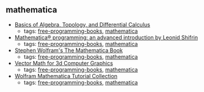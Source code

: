 mathematica
---
* [Basics of Algebra, Topology, and Differential Calculus](http://www.cis.upenn.edu/~jean/math-basics.pdf)
    * tags: [free-programming-books](../tags/free-programming-books.md), [mathematica](../tags/mathematica.md)
* [Mathematica® programming: an advanced introduction by Leonid Shifrin](http://www.mathprogramming-intro.org)
    * tags: [free-programming-books](../tags/free-programming-books.md), [mathematica](../tags/mathematica.md)
* [Stephen Wolfram's The Mathematica Book](http://reference.wolfram.com/legacy/v5_2/)
    * tags: [free-programming-books](../tags/free-programming-books.md), [mathematica](../tags/mathematica.md)
* [Vector Math for 3d Computer Graphics](http://chortle.ccsu.edu/VectorLessons/index.html)
    * tags: [free-programming-books](../tags/free-programming-books.md), [mathematica](../tags/mathematica.md)
* [Wolfram Mathematica Tutorial Collection](http://www.wolfram.com/learningcenter/tutorialcollection/)
    * tags: [free-programming-books](../tags/free-programming-books.md), [mathematica](../tags/mathematica.md)
